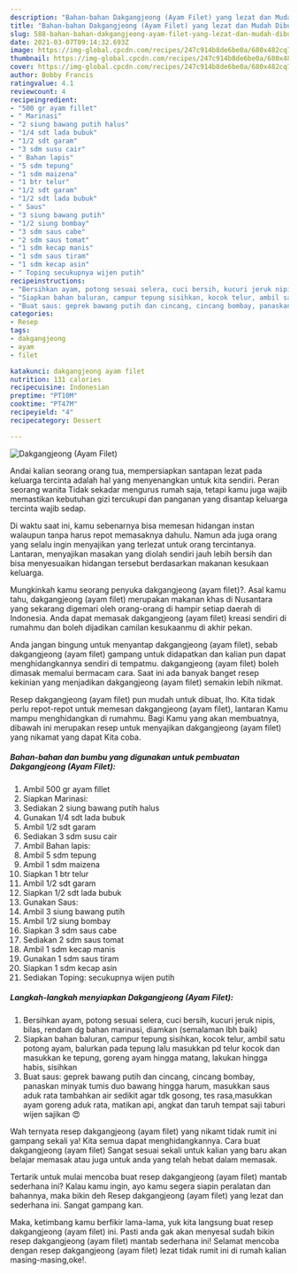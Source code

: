 ```yaml
---
description: "Bahan-bahan Dakgangjeong (Ayam Filet) yang lezat dan Mudah Dibuat"
title: "Bahan-bahan Dakgangjeong (Ayam Filet) yang lezat dan Mudah Dibuat"
slug: 588-bahan-bahan-dakgangjeong-ayam-filet-yang-lezat-dan-mudah-dibuat
date: 2021-03-07T09:14:32.693Z
image: https://img-global.cpcdn.com/recipes/247c914b8de6be0a/680x482cq70/dakgangjeong-ayam-filet-foto-resep-utama.jpg
thumbnail: https://img-global.cpcdn.com/recipes/247c914b8de6be0a/680x482cq70/dakgangjeong-ayam-filet-foto-resep-utama.jpg
cover: https://img-global.cpcdn.com/recipes/247c914b8de6be0a/680x482cq70/dakgangjeong-ayam-filet-foto-resep-utama.jpg
author: Bobby Francis
ratingvalue: 4.1
reviewcount: 4
recipeingredient:
- "500 gr ayam fillet"
- " Marinasi"
- "2 siung bawang putih halus"
- "1/4 sdt lada bubuk"
- "1/2 sdt garam"
- "3 sdm susu cair"
- " Bahan lapis"
- "5 sdm tepung"
- "1 sdm maizena"
- "1 btr telur"
- "1/2 sdt garam"
- "1/2 sdt lada bubuk"
- " Saus"
- "3 siung bawang putih"
- "1/2 siung bombay"
- "3 sdm saus cabe"
- "2 sdm saus tomat"
- "1 sdm kecap manis"
- "1 sdm saus tiram"
- "1 sdm kecap asin"
- " Toping secukupnya wijen putih"
recipeinstructions:
- "Bersihkan ayam, potong sesuai selera, cuci bersih, kucuri jeruk nipis, bilas, rendam dg bahan marinasi, diamkan (semalaman lbh baik)"
- "Siapkan bahan baluran, campur tepung sisihkan, kocok telur, ambil satu potong ayam, balurkan pada tepung lalu masukkan pd telur kocok dan masukkan ke tepung, goreng ayam hingga matang, lakukan hingga habis, sisihkan"
- "Buat saus: geprek bawang putih dan cincang, cincang bombay, panaskan minyak tumis duo bawang hingga harum, masukkan saus aduk rata tambahkan air sedikit agar tdk gosong, tes rasa,masukkan ayam goreng aduk rata, matikan api, angkat dan taruh tempat saji taburi wijen sajikan 😍"
categories:
- Resep
tags:
- dakgangjeong
- ayam
- filet

katakunci: dakgangjeong ayam filet 
nutrition: 131 calories
recipecuisine: Indonesian
preptime: "PT10M"
cooktime: "PT47M"
recipeyield: "4"
recipecategory: Dessert

---
```



![Dakgangjeong (Ayam Filet)](https://img-global.cpcdn.com/recipes/247c914b8de6be0a/680x482cq70/dakgangjeong-ayam-filet-foto-resep-utama.jpg)

Andai kalian seorang orang tua, mempersiapkan santapan lezat pada keluarga tercinta adalah hal yang menyenangkan untuk kita sendiri. Peran seorang  wanita Tidak sekadar mengurus rumah saja, tetapi kamu juga wajib memastikan kebutuhan gizi tercukupi dan panganan yang disantap keluarga tercinta wajib sedap.

Di waktu  saat ini, kamu sebenarnya bisa memesan hidangan instan walaupun tanpa harus repot memasaknya dahulu. Namun ada juga orang yang selalu ingin menyajikan yang terlezat untuk orang tercintanya. Lantaran, menyajikan masakan yang diolah sendiri jauh lebih bersih dan bisa menyesuaikan hidangan tersebut berdasarkan makanan kesukaan keluarga. 



Mungkinkah kamu seorang penyuka dakgangjeong (ayam filet)?. Asal kamu tahu, dakgangjeong (ayam filet) merupakan makanan khas di Nusantara yang sekarang digemari oleh orang-orang di hampir setiap daerah di Indonesia. Anda dapat memasak dakgangjeong (ayam filet) kreasi sendiri di rumahmu dan boleh dijadikan camilan kesukaanmu di akhir pekan.

Anda jangan bingung untuk menyantap dakgangjeong (ayam filet), sebab dakgangjeong (ayam filet) gampang untuk didapatkan dan kalian pun dapat menghidangkannya sendiri di tempatmu. dakgangjeong (ayam filet) boleh dimasak memalui bermacam cara. Saat ini ada banyak banget resep kekinian yang menjadikan dakgangjeong (ayam filet) semakin lebih nikmat.

Resep dakgangjeong (ayam filet) pun mudah untuk dibuat, lho. Kita tidak perlu repot-repot untuk memesan dakgangjeong (ayam filet), lantaran Kamu mampu menghidangkan di rumahmu. Bagi Kamu yang akan membuatnya, dibawah ini merupakan resep untuk menyajikan dakgangjeong (ayam filet) yang nikamat yang dapat Kita coba.

<!--inarticleads1-->

##### Bahan-bahan dan bumbu yang digunakan untuk pembuatan Dakgangjeong (Ayam Filet):

1. Ambil 500 gr ayam fillet
1. Siapkan  Marinasi:
1. Sediakan 2 siung bawang putih halus
1. Gunakan 1/4 sdt lada bubuk
1. Ambil 1/2 sdt garam
1. Sediakan 3 sdm susu cair
1. Ambil  Bahan lapis:
1. Ambil 5 sdm tepung
1. Ambil 1 sdm maizena
1. Siapkan 1 btr telur
1. Ambil 1/2 sdt garam
1. Siapkan 1/2 sdt lada bubuk
1. Gunakan  Saus:
1. Ambil 3 siung bawang putih
1. Ambil 1/2 siung bombay
1. Siapkan 3 sdm saus cabe
1. Sediakan 2 sdm saus tomat
1. Ambil 1 sdm kecap manis
1. Gunakan 1 sdm saus tiram
1. Siapkan 1 sdm kecap asin
1. Sediakan  Toping: secukupnya wijen putih




<!--inarticleads2-->

##### Langkah-langkah menyiapkan Dakgangjeong (Ayam Filet):

1. Bersihkan ayam, potong sesuai selera, cuci bersih, kucuri jeruk nipis, bilas, rendam dg bahan marinasi, diamkan (semalaman lbh baik)
1. Siapkan bahan baluran, campur tepung sisihkan, kocok telur, ambil satu potong ayam, balurkan pada tepung lalu masukkan pd telur kocok dan masukkan ke tepung, goreng ayam hingga matang, lakukan hingga habis, sisihkan
1. Buat saus: geprek bawang putih dan cincang, cincang bombay, panaskan minyak tumis duo bawang hingga harum, masukkan saus aduk rata tambahkan air sedikit agar tdk gosong, tes rasa,masukkan ayam goreng aduk rata, matikan api, angkat dan taruh tempat saji taburi wijen sajikan 😍




Wah ternyata resep dakgangjeong (ayam filet) yang nikamt tidak rumit ini gampang sekali ya! Kita semua dapat menghidangkannya. Cara buat dakgangjeong (ayam filet) Sangat sesuai sekali untuk kalian yang baru akan belajar memasak atau juga untuk anda yang telah hebat dalam memasak.

Tertarik untuk mulai mencoba buat resep dakgangjeong (ayam filet) mantab sederhana ini? Kalau kamu ingin, ayo kamu segera siapin peralatan dan bahannya, maka bikin deh Resep dakgangjeong (ayam filet) yang lezat dan sederhana ini. Sangat gampang kan. 

Maka, ketimbang kamu berfikir lama-lama, yuk kita langsung buat resep dakgangjeong (ayam filet) ini. Pasti anda gak akan menyesal sudah bikin resep dakgangjeong (ayam filet) mantab sederhana ini! Selamat mencoba dengan resep dakgangjeong (ayam filet) lezat tidak rumit ini di rumah kalian masing-masing,oke!.

